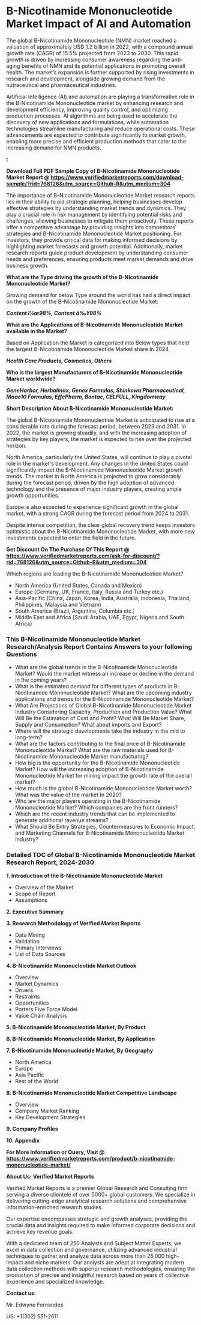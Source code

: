 <meta name="title" content="Global B-Nicotinamide Mononucleotide Market Impact of AI and Automation"><meta name="description" content="The global B-Nicotinamide Mononucleotide (NMN) market reached a valuation of approximately USD 1.2 billion in 2022, with a compound annual growth rate (CAGR) of 15.5% "><meta name="title" content="B-Nicotinamide Mononucleotide Market Size, Share, Scope, Trends, Growth, Opportunities, Analysis, Forecast"><h1>B-Nicotinamide Mononucleotide Market Impact of AI and Automation</h1><p>The global B-Nicotinamide Mononucleotide (NMN) market reached a valuation of approximately USD 1.2 billion in 2022, with a compound annual growth rate (CAGR) of 15.5% projected from 2023 to 2030. This rapid growth is driven by increasing consumer awareness regarding the anti-aging benefits of NMN and its potential applications in promoting overall health. The market’s expansion is further supported by rising investments in research and development, alongside growing demand from the nutraceutical and pharmaceutical industries.</p><p>Artificial Intelligence (AI) and automation are playing a transformative role in the B-Nicotinamide Mononucleotide market by enhancing research and development efficiency, improving quality control, and optimizing production processes. AI algorithms are being used to accelerate the discovery of new applications and formulations, while automation technologies streamline manufacturing and reduce operational costs. These advancements are expected to contribute significantly to market growth, enabling more precise and efficient production methods that cater to the increasing demand for NMN products.</p>t</p><p id="" class=""><strong>Download Full PDF Sample Copy of B-Nicotinamide Mononucleotide Market Report @ <a href="https://www.verifiedmarketreports.com/download-sample/?rid=768126&utm_source=Github-R&utm_medium=304" target="_blank">https://www.verifiedmarketreports.com/download-sample/?rid=768126&utm_source=Github-R&utm_medium=304</a></strong></p><p>The importance of&nbsp;B-Nicotinamide Mononucleotide Market research reports lies in their ability to aid strategic planning, helping businesses develop effective strategies by understanding market trends and dynamics. They play a crucial role in risk management by identifying potential risks and challenges, allowing businesses to mitigate them proactively. These reports offer a competitive advantage by providing insights into competitors' strategies and B-Nicotinamide Mononucleotide Market positioning. For investors, they provide critical data for making informed decisions by highlighting market forecasts and growth potential. Additionally, market research reports guide product development by understanding consumer needs and preferences, ensuring products meet market demands and drive business growth.</p><p><strong>What are the&nbsp;Type driving the growth of the B-Nicotinamide Mononucleotide Market?</strong></p><p id="" class="">Growing demand for below Type around the world has had a direct impact on the growth of the B-Nicotinamide Mononucleotide Market:</p><em><strong>Content ï¼œ98%, Content â‰¥98%</strong></em></p><strong>What are the&nbsp;Applications&nbsp;of B-Nicotinamide Mononucleotide Market available in the Market?</strong></p><p id="" class="">Based on Application the Market is categorized into Below types that held the largest B-Nicotinamide Mononucleotide Market share In 2024.</p><em><strong>Health Care Products, Cosmetics, Others</strong></em></p><strong>Who is the largest Manufacturers of B-Nicotinamide Mononucleotide Market worldwide?</strong></p><p><em><strong>GeneHarbor, Herbalmax, Genex Formulas, Shinkowa Pharmaceutical, Maac10 Formulas, EffePharm, Bontac, CELFULL, Kingdomway</strong></em></p><p id="" class=""><strong>Short Description About B-Nicotinamide Mononucleotide Market:</strong></p><p>The global B-Nicotinamide Mononucleotide Market is anticipated to rise at a considerable rate during the forecast period, between 2023 and 2031. In 2022, the market is growing steadily, and with the increasing adoption of strategies by key players, the market is expected to rise over the projected horizon.</p><p>North America, particularly the United States, will continue to play a pivotal role in the market's development. Any changes in the United States could significantly impact the B-Nicotinamide Mononucleotide Market growth trends. The market in North America is projected to grow considerably during the forecast period, driven by the high adoption of advanced technology and the presence of major industry players, creating ample growth opportunities.</p><p>Europe is also expected to experience significant growth in the global market, with a strong CAGR during the forecast period from 2024 to 2031.</p><p>Despite intense competition, the clear global recovery trend keeps investors optimistic about the B-Nicotinamide Mononucleotide Market, with more new investments expected to enter the field in the future.</p><p id="" class=""><strong>Get Discount On The Purchase Of This Report @ <a href="https://www.verifiedmarketreports.com/ask-for-discount/?rid=768126&utm_source=Github-R&utm_medium=304" target="_blank">https://www.verifiedmarketreports.com/ask-for-discount/?rid=768126&utm_source=Github-R&utm_medium=304</a></strong></p>Which regions are leading the B-Nicotinamide Mononucleotide Market?</p><ul><li>North America (United States, Canada and Mexico)</li><li>Europe (Germany, UK, France, Italy, Russia and Turkey etc.)</li><li>Asia-Pacific (China, Japan, Korea, India, Australia, Indonesia, Thailand, Philippines, Malaysia and Vietnam)</li><li>South America (Brazil, Argentina, Columbia etc.)</li><li>Middle East and Africa (Saudi Arabia, UAE, Egypt, Nigeria and South Africa)</li></ul><h3 id="" class="">This B-Nicotinamide Mononucleotide Market Research/Analysis Report Contains Answers to your following Questions</h3><ul><li>What are the global trends in the B-Nicotinamide Mononucleotide Market? Would the market witness an increase or decline in the demand in the coming years?</li><li>What is the estimated demand for different types of products in B-Nicotinamide Mononucleotide Market? What are the upcoming industry applications and trends for the B-Nicotinamide Mononucleotide Market?</li><li>What Are Projections of Global B-Nicotinamide Mononucleotide Market Industry Considering Capacity, Production and Production Value? What Will Be the Estimation of Cost and Profit? What Will Be Market Share, Supply and Consumption? What about imports and Export?</li><li>Where will the strategic developments take the industry in the mid to long-term?</li><li>What are the factors contributing to the final price of B-Nicotinamide Mononucleotide Market? What are the raw materials used for B-Nicotinamide Mononucleotide Market manufacturing?</li><li>How big is the opportunity for the B-Nicotinamide Mononucleotide Market? How will the increasing adoption of B-Nicotinamide Mononucleotide Market for mining impact the growth rate of the overall market?</li><li>How much is the global B-Nicotinamide Mononucleotide Market worth? What was the value of the market In 2020?</li><li>Who are the major players operating in the B-Nicotinamide Mononucleotide Market? Which companies are the front runners?</li><li>Which are the recent industry trends that can be implemented to generate additional revenue streams?</li><li>What Should Be Entry Strategies, Countermeasures to Economic Impact, and Marketing Channels for B-Nicotinamide Mononucleotide Market Industry?</li></ul><h3 id="" class="">Detailed TOC of Global B-Nicotinamide Mononucleotide Market Research Report, 2024-2030</h3><p id="" class=""><strong>1. Introduction of the B-Nicotinamide Mononucleotide Market</strong></p><ul><li>Overview of the Market</li><li>Scope of Report</li><li>Assumptions</li></ul><p id="" class=""><strong>2. Executive Summary</strong></p><p id="" class=""><strong>3. Research Methodology of Verified Market Reports</strong></p><ul><li>Data Mining</li><li>Validation</li><li>Primary Interviews</li><li>List of Data Sources</li></ul><p id="" class=""><strong>4. B-Nicotinamide Mononucleotide Market Outlook</strong></p><ul><li>Overview</li><li>Market Dynamics</li><li>Drivers</li><li>Restraints</li><li>Opportunities</li><li>Porters Five Force Model</li><li>Value Chain Analysis</li></ul><p id="" class=""><strong>5. B-Nicotinamide Mononucleotide Market, By Product</strong></p><p id="" class=""><strong>6. B-Nicotinamide Mononucleotide Market, By Application</strong></p><p id="" class=""><strong>7. B-Nicotinamide Mononucleotide Market, By Geography</strong></p><ul><li>North America</li><li>Europe</li><li>Asia Pacific</li><li>Rest of the World</li></ul><p id="" class=""><strong>8. B-Nicotinamide Mononucleotide Market Competitive Landscape</strong></p><ul><li>Overview</li><li>Company Market Ranking</li><li>Key Development Strategies</li></ul><p id="" class=""><strong>9. Company Profiles</strong></p><p id="" class=""><strong>10. Appendix</strong></p><p id="" class=""><strong>For More Information or Query, Visit @ <a href="https://www.verifiedmarketreports.com/product/b-nicotinamide-mononucleotide-market/" target="_blank">https://www.verifiedmarketreports.com/product/b-nicotinamide-mononucleotide-market/</a></strong></p><p id="" class=""><strong>About Us: Verified Market Reports</strong></p><p id="" class="">Verified Market Reports is a premier Global Research and Consulting firm serving a diverse clientele of over 5000+ global customers. We specialize in delivering cutting-edge analytical research solutions and comprehensive information-enriched research studies.</p><p id="" class="">Our expertise encompasses strategic and growth analyses, providing the crucial data and insights required to make informed corporate decisions and achieve key revenue goals.</p><p id="" class="">With a dedicated team of 250 Analysts and Subject Matter Experts, we excel in data collection and governance, utilizing advanced industrial techniques to gather and analyze data across more than 25,000 high-impact and niche markets. Our analysts are adept at integrating modern data collection methods with superior research methodologies, ensuring the production of precise and insightful research based on years of collective experience and specialized knowledge.</p><p id="" class=""><strong>Contact us:</strong></p><p id="" class="">Mr. Edwyne Fernandes</p><p id="" class="">US: +1(302) 551-2611</p>
